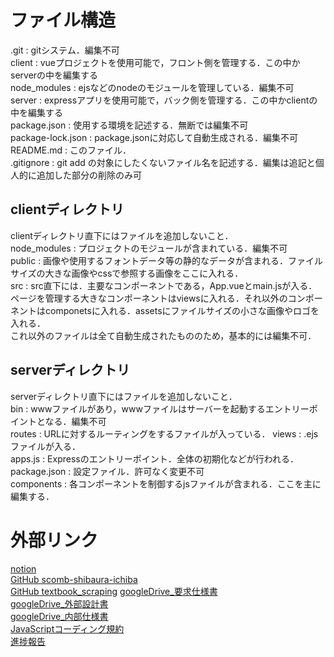 

# ファイル構造  
.git : gitシステム．編集不可  
client : vueプロジェクトを使用可能で，フロント側を管理する．この中かserverの中を編集する  
node_modules : ejsなどのnodeのモジュールを管理している．編集不可  
server : expressアプリを使用可能で，バック側を管理する．この中かclientの中を編集する  
package.json : 使用する環境を記述する．無断では編集不可  
package-lock.json : package.jsonに対応して自動生成される．編集不可  
README.md : このファイル．  
.gitignore : git add の対象にしたくないファイル名を記述する．編集は追記と個人的に追加した部分の削除のみ可  

## clientディレクトリ
clientディレクトリ直下にはファイルを追加しないこと．    
node_modules : プロジェクトのモジュールが含まれている．編集不可    
public : 画像や使用するフォントデータ等の静的なデータが含まれる．ファイルサイズの大きな画像やcssで参照する画像をここに入れる．    
src : src直下には．主要なコンポーネントである，App.vueとmain.jsが入る．ページを管理する大きなコンポーネントはviewsに入れる．それ以外のコンポーネントはcomponetsに入れる．assetsにファイルサイズの小さな画像やロゴを入れる．     
これ以外のファイルは全て自動生成されたもののため，基本的には編集不可．  

## serverディレクトリ  
serverディレクトリ直下にはファイルを追加しないこと．  
bin : wwwファイルがあり，wwwファイルはサーバーを起動するエントリーポイントとなる．編集不可    
routes : URLに対するルーティングをするファイルが入っている．
views : .ejsファイルが入る．  
apps.js : Expressのエントリーポイント．全体の初期化などが行われる．  
package.json : 設定ファイル．許可なく変更不可  
components : 各コンポーネントを制御するjsファイルが含まれる．ここを主に編集する．


# 外部リンク  
[notion](https://www.notion.so/_root-page-9418dfa95bca453dabec127c4508da76?pvs=4)  
[GitHub scomb-shibaura-ichiba](https://github.com/AL22090/scomb-shibaura-ichiba.git)  
[GitHub textbook_scraping](https://github.com/AL22090/textbook_scraping)
[googleDrive_要求仕様書](https://drive.google.com/drive/folders/1ZWvDJBzTcUa21DfyPxEyPraTMfR09C7q?usp=drive_link)  
[googleDrive_外部設計書](https://drive.google.com/drive/folders/1O8eMgV0bmtwfKMiYWlpc1mTvH6Agm0xm?usp=drive_link)  
[googleDrive_内部仕様書](https://drive.google.com/drive/folders/1-c5IZqpbHbGpLCM_CnZuUVkFjutWIb5U?usp=drive_link)  
[JavaScriptコーディング規約](https://drive.google.com/file/d/1flc5jVdeJqt1_O_RykmHa2w67FHrKh-W/view?usp=drive_link)  
[進捗報告](https://docs.google.com/spreadsheets/d/1iX0WWPveVi4395yHKzVXOoMFv1Qvxd5QNM16ZAoD0to/edit?usp=drive_link)  